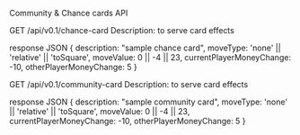 Community & Chance cards API



GET /api/v0.1/chance-card
Description: to serve card effects

response JSON
{
  description: "sample chance card",
  moveType: 'none' || 'relative' || 'toSquare',
  moveValue: 0   || -4       || 23,
  currentPlayerMoneyChange: -10,
  otherPlayerMoneyChange: 5
}



GET /api/v0.1/community-card
Description: to serve card effects

response JSON
{
  description: "sample community card",
  moveType: 'none' || 'relative' || 'toSquare',
  moveValue: 0   || -4       || 23,
  currentPlayerMoneyChange: -10,
  otherPlayerMoneyChange: 5
}
